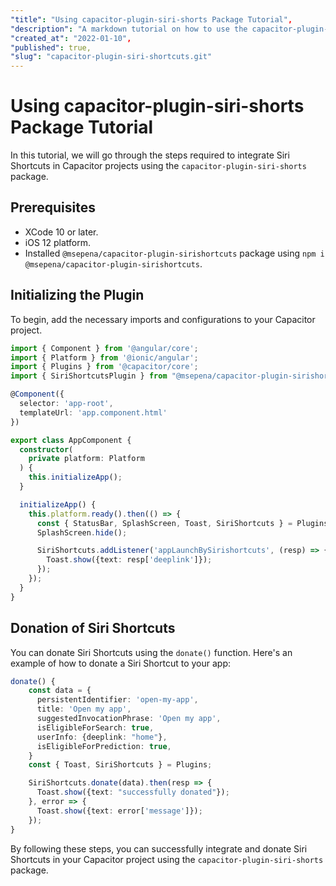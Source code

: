 ```yaml
---
"title": "Using capacitor-plugin-siri-shorts Package Tutorial",
"description": "A markdown tutorial on how to use the capacitor-plugin-siri-shorts package for integrating Siri Shortcuts in Capacitor projects.",
"created_at": "2022-01-10",
"published": true,
"slug": "capacitor-plugin-siri-shortcuts.git"
---
```


# Using capacitor-plugin-siri-shorts Package Tutorial

In this tutorial, we will go through the steps required to integrate Siri Shortcuts in Capacitor projects using the `capacitor-plugin-siri-shorts` package.

## Prerequisites

- XCode 10 or later.
- iOS 12 platform.
- Installed `@msepena/capacitor-plugin-sirishortcuts` package using `npm i @msepena/capacitor-plugin-sirishortcuts`.

## Initializing the Plugin

To begin, add the necessary imports and configurations to your Capacitor project.

```typescript
import { Component } from '@angular/core';
import { Platform } from '@ionic/angular';
import { Plugins } from '@capacitor/core';
import { SiriShortcutsPlugin } from "@msepena/capacitor-plugin-sirishortcuts";

@Component({
  selector: 'app-root',
  templateUrl: 'app.component.html'
})

export class AppComponent {
  constructor(
    private platform: Platform
  ) {
    this.initializeApp();
  }

  initializeApp() {
    this.platform.ready().then(() => {
      const { StatusBar, SplashScreen, Toast, SiriShortcuts } = Plugins;
      SplashScreen.hide();

      SiriShortcuts.addListener('appLaunchBySirishortcuts', (resp) => {
        Toast.show({text: resp['deeplink']});
      });
    });
  }
}
```

## Donation of Siri Shortcuts

You can donate Siri Shortcuts using the `donate()` function. Here's an example of how to donate a Siri Shortcut to your app:

```typescript
donate() {
    const data = {
      persistentIdentifier: 'open-my-app',
      title: 'Open my app',
      suggestedInvocationPhrase: 'Open my app',
      isEligibleForSearch: true,
      userInfo: {deeplink: "home"},
      isEligibleForPrediction: true,
    }
    const { Toast, SiriShortcuts } = Plugins;

    SiriShortcuts.donate(data).then(resp => {
      Toast.show({text: "successfully donated"});
    }, error => {
      Toast.show({text: error['message']});
    });
}
```

By following these steps, you can successfully integrate and donate Siri Shortcuts in your Capacitor project using the `capacitor-plugin-siri-shorts` package.